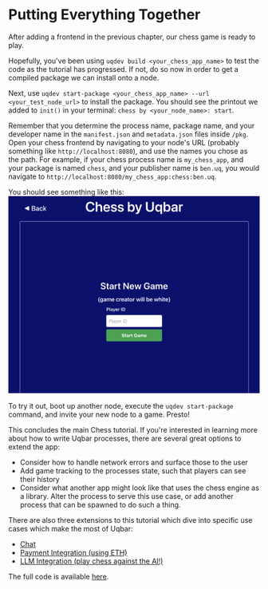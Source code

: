 # Putting Everything Together

After adding a frontend in the previous chapter, our chess game is ready to play.

Hopefully, you've been using `uqdev build <your_chess_app_name>` to test the code as the tutorial has progressed.
If not, do so now in order to get a compiled package we can install onto a node.

Next, use `uqdev start-package <your_chess_app_name> --url <your_test_node_url>` to install the package.
You should see the printout we added to `init()` in your terminal: `chess by <your_node_name>: start`.

Remember that you determine the process name, package name, and your developer name in the `manifest.json` and `metadata.json` files inside `/pkg`.
Open your chess frontend by navigating to your node's URL (probably something like `http://localhost:8080`), and use the names you chose as the path.
For example, if your chess process name is `my_chess_app`, and your package is named `chess`, and your publisher name is `ben.uq`, you would navigate to `http://localhost:8080/my_chess_app:chess:ben.uq`.

You should see something like this:
![chess frontend](./chess_home.png)

To try it out, boot up another node, execute the `uqdev start-package` command, and invite your new node to a game.
Presto!

This concludes the main Chess tutorial.
If you're interested in learning more about how to write Uqbar processes, there are several great options to extend the app:

- Consider how to handle network errors and surface those to the user
- Add game tracking to the processes state, such that players can see their history
- Consider what another app might look like that uses the chess engine as a library.
Alter the process to serve this use case, or add another process that can be spawned to do such a thing.

There are also three extensions to this tutorial which dive into specific use cases which make the most of Uqbar:

- [Chat](./chat.md)
- [Payment Integration (using ETH)](./payment.md)
- [LLM Integration (play chess against the AI!)](./llm.md)

The full code is available [here](https://github.com/uqbar-dao/uqbar/tree/main/modules/chess).
